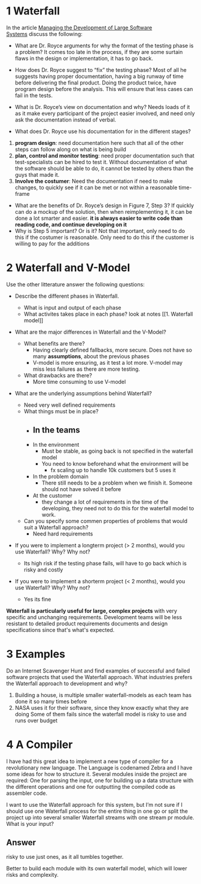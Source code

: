 # 1 Waterfall

In the article [Managing the Development of Large Software Systems](https://dl.acm.org/doi/pdf/10.5555/41765.41801) discuss the following:

- What are Dr. Royce arguments for why the format of the testing phase is a problem?
It comes too late in the process, if they are some surtain flaws in the design or implementation, it has to go back.

- How does Dr. Royce suggest to “fix” the testing phase?
Most of all he suggests having proper documentation, having a big runway of time before delivering the final product. Doing the product twice, have program design before the analysis. This will ensure that less cases can fail in the tests.

- What is Dr. Royce’s view on documentation and why?
Needs loads of it as it make every participant of the project easier involved, and need only ask the documentation instead of verbal. 

- What does Dr. Royce use his documentation for in the different stages?
1. **program design**: need documentation here such that all of the other steps can follow along on what is being build
2. **plan, control and monitor testing**: need proper documentation such that test-specialists can be hired to test it. Without documentation of what the software should be able to do, it cannot be tested by others than the guys that made it.
3. **Involve the costumer**: Need the documentation if need to make changes, to quickly see if it can be met or not within a reasonable time-frame

- What are the benefits of Dr. Royce’s design in Figure 7, Step 3?
If quickly can do a mockup of the solution, then when reimplementing it, it can be done a lot smarter and easier. **it is always easier to write code than reading code, and continue developing on it**
- Why is Step 5 important? Or is it?
Not that important, only need to do this if the costumer is reasonable. Only need to do this if the customer is willing to pay for the additions
# 2 Waterfall and V-Model

Use the other litterature answer the following questions:
- Describe the different phases in Waterfall.
    - What is input and output of each phase
    - What activites takes place in each phase?
look at notes [[1. Waterfall model]]

- What are the major differences in Waterfall and the V-Model?
    - What benefits are there?
	    - Having clearly defined fallbacks, more secure. Does not have so many **assumptions**, about the previous phases
	    - V-model is more ensuring, as it test a lot more. V-model may miss less failures as there are more testing.
    - What drawbacks are there?
	    - More time consuming to use V-model

- What are the underlying assumptions behind Waterfall?
	- Need very well defined requirements
    - What things must be in place?
        - In the teams
	        - 
        - In the environment
	        - Must be stable, as going back is not specified in the waterfall model
	        - You need to know beforehand what the environment will be
		        - fx scaling up to handle 10k customers but 5 uses it
        - In the problem domain
	        - There still needs to be a problem when we finish it. Someone should not have solved it before 
        - At the customer
	        - they change a lot of requirements in the time of the developing, they need not to do this for the waterfall model to work.
    - Can you specify some commen properties of problems that would suit a Waterfall approach?
	    - Need hard requirements
- If you were to implement a longterm project (> 2 months), would you use Waterfall? Why? Why not?
	- Its high risk if the testing phase fails, will have to go back which is risky and costly
- If you were to implement a shorterm project (< 2 months), would you use Waterfall? Why? Why not?
	- Yes its fine


**Waterfall is particularly useful for large, complex projects** with very specific and unchanging requirements. Development teams will be less resistant to detailed product requirements documents and design specifications since that's what's expected.
# 3 Examples

Do an Internet Scavenger Hunt and find examples of successful and failed software projects that used the Waterfall approach. What industries prefers the Waterfall approach to development and why?

1. Building a house, is multiple smaller waterfall-models as each team has done it so many times before
2. NASA uses it for their software, since they know exactly what they are doing
Some of them fails since the waterfall model is risky to use and runs over budget

# 4 A Compiler

I have had this great idea to implement a new type of compiler for a revolutionary new language. The Language is codenamed Zebra and I have some ideas for how to structure it. Several modules inside the project are required: One for parsing the input, one for building up a data structure with the different operations and one for outputting the compiled code as assembler code.

I want to use the Waterfall approach for this system, but I’m not sure if I should use one Waterfall process for the entire thing in one go or split the project up into several smaller Waterfall streams with one stream pr module. What is your input?

## Answer
risky to use just ones, as it all tumbles together.

Better to build each module with its own waterfall model, which will lower risks and complexity.